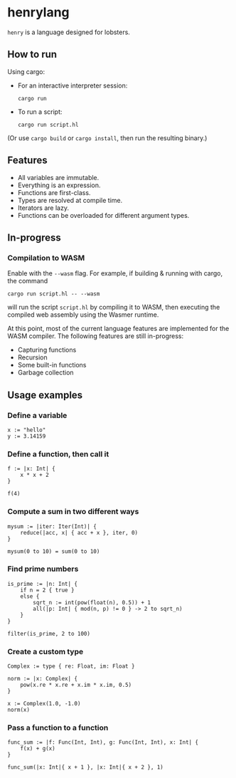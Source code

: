 # henrylang

`henry` is a language designed for lobsters.

## How to run

Using cargo:

* For an interactive interpreter session:

    ```
    cargo run
    ```

* To run a script:

    ```
    cargo run script.hl
    ```

(Or use `cargo build` or `cargo install`, then run the resulting binary.)

## Features

- All variables are immutable.
- Everything is an expression.
- Functions are first-class.
- Types are resolved at compile time.
- Iterators are lazy.
- Functions can be overloaded for different argument types.

## In-progress

### Compilation to WASM

Enable with the `--wasm` flag. For example, if building & running with cargo, the command
```
cargo run script.hl -- --wasm
```
will run the script `script.hl` by compiling it to WASM, then executing the compiled web assembly using the Wasmer runtime. 

At this point, most of the current language features are implemented for the WASM compiler. The following features are still in-progress:

* Capturing functions
* Recursion
* Some built-in functions
* Garbage collection

## Usage examples

### Define a variable
```
x := "hello"
y := 3.14159
```

### Define a function, then call it
```
f := |x: Int| {
    x * x + 2
}

f(4)
```

### Compute a sum in two different ways
```
mysum := |iter: Iter(Int)| {
    reduce(|acc, x| { acc + x }, iter, 0)
}

mysum(0 to 10) = sum(0 to 10)
```

### Find prime numbers
```
is_prime := |n: Int| {
    if n = 2 { true }
    else {
        sqrt_n := int(pow(float(n), 0.5)) + 1
        all(|p: Int| { mod(n, p) != 0 } -> 2 to sqrt_n)
    }
}

filter(is_prime, 2 to 100)
```

### Create a custom type
```
Complex := type { re: Float, im: Float }

norm := |x: Complex| {
    pow(x.re * x.re + x.im * x.im, 0.5)
}

x := Complex(1.0, -1.0)
norm(x)
```

### Pass a function to a function
```
func_sum := |f: Func(Int, Int), g: Func(Int, Int), x: Int| {
    f(x) + g(x)
}

func_sum(|x: Int|{ x + 1 }, |x: Int|{ x + 2 }, 1)
```
